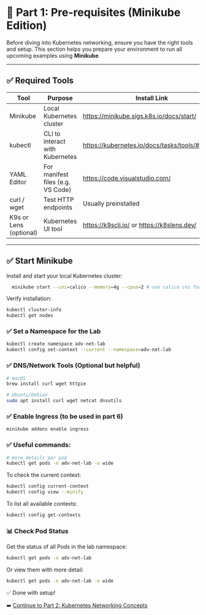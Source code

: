 # 🚧 Part 1: Pre-requisites (Minikube Edition)

Before diving into Kubernetes networking, ensure you have the right tools and setup. This section helps you prepare your environment to run all upcoming examples using **Minikube**.

---

## ✅ Required Tools

| Tool                  | Purpose                         | Install Link                                                |
|-----------------------|----------------------------------|--------------------------------------------------------------|
| Minikube              | Local Kubernetes cluster         | https://minikube.sigs.k8s.io/docs/start/                     |
| kubectl               | CLI to interact with Kubernetes  | https://kubernetes.io/docs/tasks/tools/#kubectl             |
| YAML Editor           | For manifest files (e.g. VS Code)| https://code.visualstudio.com/                              |
| curl / wget           | Test HTTP endpoints              | Usually preinstalled                                         |
| K9s or Lens (optional)| Kubernetes UI tool               | https://k9scli.io/ or https://k8slens.dev/                  |

---

## ✅ Start Minikube

Install and start your local Kubernetes cluster:

```bash
  minikube start --cni=calico --memory=4g --cpus=2 # use calico cni for Networking
```

Verify installation:
```bash
kubectl cluster-info
kubectl get nodes
```

### ✅ Set a Namespace for the Lab
```bash
kubectl create namespace adv-net-lab
kubectl config set-context --current --namespace=adv-net-lab
```


### ✅ DNS/Network Tools (Optional but helpful)
```bash
# macOS
brew install curl wget httpie

# Ubuntu/Debian
sudo apt install curl wget netcat dnsutils
```

### ✅ Enable Ingress (to be used in part 6)

```bash
minikube addons enable ingress
```


### ✅ Useful commands:

```bash
# more details per pod
kubectl get pods -n adv-net-lab -o wide
```

To check the current context:
```bash
kubectl config current-context
kubectl config view --minify
```

To list all available contexts:
```bash
kubectl config get-contexts
```

### 📊 Check Pod Status
Get the status of all Pods in the lab namespace:
```bash
kubectl get pods -n adv-net-lab
```

Or view them with more detail:
```bash
kubectl get pods -n adv-net-lab -o wide
```

✅ Done with setup!

➡️ [Continue to Part 2: Kubernetes Networking Concepts](part-2-kubernetes-networking-concepts.md)
